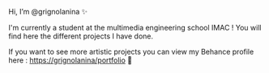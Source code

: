 Hi, I’m @grignolanina ✨

I'm currently a student at the multimedia engineering school IMAC ! You will find here the different projects I have done.


If you want to see more artistic projects you can view my Behance profile here : [https://grignolanina/portfolio](https://drive.google.com/file/d/134XUXSe8IOitgfrKQMGm_NHY7WZj7HfM/view?usp=sharing) 👀
